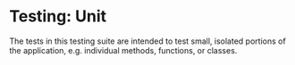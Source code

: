 # Testing: Unit

The tests in this testing suite are intended to test small, isolated portions of the application, e.g. individual methods, functions, or classes. 
